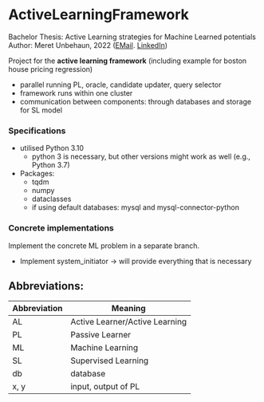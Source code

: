 # ActiveLearningFramework

Bachelor Thesis: Active Learning strategies for Machine Learned potentials
Author: Meret Unbehaun, 2022 ([EMail](mailto:meret.unbehaun@outlook.com). [LinkedIn](https://linkedin.com/in/meret-unbehaun-056467227))

Project for the **active learning framework** (including example for boston house pricing regression)

- parallel running PL, oracle, candidate updater, query selector
- framework runs within one cluster
- communication between components: through databases and storage for SL model

### Specifications

- utilised Python 3.10 
  - python 3 is necessary, but other versions might work as well (e.g., Python 3.7)
- Packages:
  - tqdm
  - numpy
  - dataclasses
  - if using default databases: mysql and mysql-connector-python
  
### Concrete implementations

Implement the concrete ML problem in a separate branch.
- Implement system_initiator -> will provide everything that is necessary

## Abbreviations:

| Abbreviation | Meaning                        |
|--------------|--------------------------------|
| AL           | Active Learner/Active Learning |
| PL           | Passive Learner                |
| ML           | Machine Learning               |
| SL           | Supervised Learning            |
| db           | database                       |
| x, y         | input, output of PL            |

